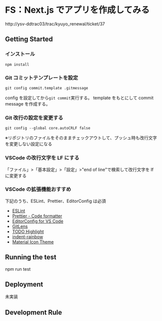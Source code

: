 # FS：Next.js でアプリを作成してみる

http://ysv-ddtrac03/trac/kyuyo_renewal/ticket/37

## Getting Started

### インストール

```
npm install
```

### Git コミットテンプレートを設定

```
git config commit.template .gitmessage
```

config を設定してから`git commit`実行する。
template をもとにして commit message を作成する。

### Git 改行の設定を変更する

```
git config --global core.autoCRLF false
```

※リポジトリのファイルをそのままチェックアウトして、プッシュ時も改行文字を変更しない設定になる

### VSCode の改行文字を LF にする

「ファイル」>「基本設定」>「設定」>"end of line"で検索して改行文字を lf に変更する

### VSCode の拡張機能おすすめ

下記のうち、ESLint、Prettier、EditorConfig は必須

- [ESLint](https://marketplace.visualstudio.com/items?itemName=dbaeumer.vscode-eslint)
- [Prettier - Code formatter](https://marketplace.visualstudio.com/items?itemName=esbenp.prettier-vscode)
- [EditorConfig for VS Code](https://marketplace.visualstudio.com/items?itemName=EditorConfig.EditorConfig)
- [GitLens](https://marketplace.visualstudio.com/items?itemName=eamodio.gitlens)
- [TODO Highlight](https://marketplace.visualstudio.com/items?itemName=wayou.vscode-todo-highlight)
- [indent-rainbow](https://marketplace.visualstudio.com/items?itemName=oderwat.indent-rainbow)
- [Material Icon Theme](https://marketplace.visualstudio.com/items?itemName=PKief.material-icon-theme)

## Running the test

npm run test

## Deployment

未実装

## Development Rule
